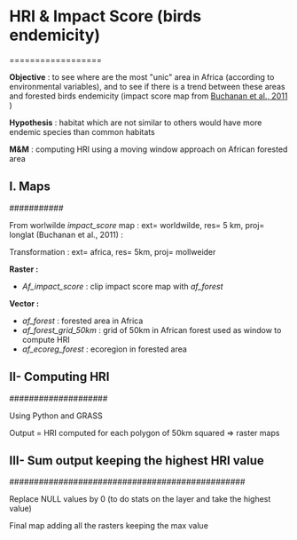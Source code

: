 # HRI & Impact Score (birds endemicity)
==================

**Objective** : to see where are the most "unic" area in Africa (according to environmental variables), and to see if there is a trend between these areas and forested birds endemicity (impact score map from [Buchanan et al., 2011](http://www.plosone.org/article/info%3Adoi%2F10.1371%2Fjournal.pone.0029080) )


**Hypothesis** : habitat which are not similar to others would have more endemic species than common habitats

**M&M** : computing HRI using a moving window approach on African forested area

## I. Maps
###########

From worlwilde *impact_score* map : ext= worldwilde, res= 5 km, proj= longlat (Buchanan et al., 2011) :

Transformation : ext= africa, res= 5km, proj= mollweider 

**Raster :**
* *Af_impact_score* : clip impact score map with *af_forest*

**Vector :**
* *af_forest* : forested area in Africa
* *af_forest_grid_50km* : grid of 50km in African forest used as window to compute HRI
* *af_ecoreg_forest* : ecoregion in forested area

## II- Computing HRI 
####################

Using Python and GRASS

Output = HRI computed for each polygon of 50km squared => raster maps

## III- Sum output keeping the highest HRI value
################################################

Replace NULL values by 0 (to do stats on the layer and take the highest value)

Final map adding all the rasters keeping the max value


